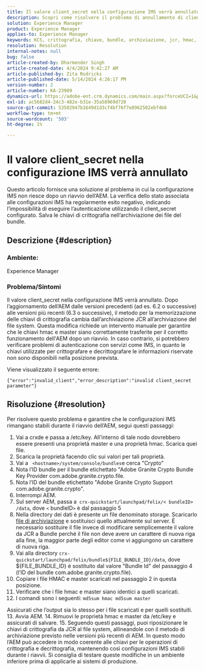 ```yaml
---
title: Il valore client_secret nella configurazione IMS verrà annullato
description: Scopri come risolvere il problema di annullamento di client_secret nella configurazione IMS. Salva le chiavi di crittografia nell’archiviazione dei file del bundle.
solution: Experience Manager
product: Experience Manager
applies-to: Experience Manager
keywords: KCS, crittografia, chiave, bundle, archiviazione, jcr, hmac, master
resolution: Resolution
internal-notes: null
bug: false
article-created-by: Dharmender Singh
article-created-date: 4/4/2024 9:42:27 AM
article-published-by: Zita Rodricks
article-published-date: 5/14/2024 4:26:17 PM
version-number: 2
article-number: KA-23909
dynamics-url: https://adobe-ent.crm.dynamics.com/main.aspx?forceUCI=1&pagetype=entityrecord&etn=knowledgearticle&id=e9786ba5-67f2-ee11-904b-6045bd04ed02
exl-id: ac5682d4-24c3-482e-b31e-35a58969d720
source-git-commit: 53502947b1649d1d3cf4bf76f7e8962502ebf4b6
workflow-type: tm+mt
source-wordcount: '503'
ht-degree: 1%

---
```


# Il valore client_secret nella configurazione IMS verrà annullato


Questo articolo fornisce una soluzione al problema in cui la configurazione IMS non riesce dopo un riavvio dell’AEM. La verifica dello stato associata alle configurazioni IMS ha regolarmente esito negativo, indicando l’impossibilità di eseguire l’autenticazione utilizzando il client_secret configurato. Salva le chiavi di crittografia nell’archiviazione dei file del bundle.

## Descrizione {#description}


### Ambiente:

Experience Manager

### Problema/Sintomi

Il valore client_secret nella configurazione IMS verrà annullato.
Dopo l’aggiornamento dell’AEM dalle versioni precedenti (ad es. 6.2 o successive) alle versioni più recenti (6.3 o successive), il metodo per la memorizzazione delle chiavi di crittografia cambia dall’archiviazione JCR all’archiviazione del file system. Questa modifica richiede un intervento manuale per garantire che le chiavi hmac e master siano correttamente trasferite per il corretto funzionamento dell&#39;AEM dopo un riavvio. In caso contrario, si potrebbero verificare problemi di autenticazione con servizi come IMS, in quanto le chiavi utilizzate per crittografare e decrittografare le informazioni riservate non sono disponibili nella posizione prevista.

Viene visualizzato il seguente errore:


```
{"error":"invalid_client","error_description":"invalid client_secret parameter"}
```



## Risoluzione {#resolution}


Per risolvere questo problema e garantire che le configurazioni IMS rimangano stabili durante il riavvio dell’AEM, segui questi passaggi:

1. Vai a crxde e passa a /etc/key. All’interno di tale nodo dovrebbero essere presenti una proprietà master e una proprietà hmac. Scarica quei file.
2. Scarica la proprietà facendo clic sui valori per tali proprietà.
3. Vai a ` <hostname>/system/console/bundles`e cerca &quot;Crypto&quot;
4. Nota l’ID bundle per il bundle etichettato &quot;Adobe Granite Crypto Bundle Key Provider com.adobe.granite.crypto.file.
5. Nota l’ID del bundle etichettato &quot;Adobe Granite Crypto Support com.adobe.granite.crypto&quot;.
6. Interrompi AEM.
7. Sul server AEM, passa a` crx-quickstart/launchpad/felix/< bundleID> /data`, dove `<`  bundleID`>`  è dal passaggio 5
8. Nella directory dei dati è presente un file denominato storage. Scaricarlo [file di archiviazione](https://raw.githubusercontent.com/cqsupport/fix-instructions/master/move-crypto-keys/storage) e sostituisci quello attualmente sul server. È necessario sostituire il file invece di modificare semplicemente il valore da JCR a Bundle perché il file non deve avere un carattere di nuova riga alla fine, la maggior parte degli editor come vi aggiungono un carattere di nuova riga.
9. Vai alla directory `crx-quickstart/launchpad/felix/bundle${FILE_BUNDLE_ID}/data`, dove ${FILE_BUNDLE_ID} è sostituito dal valore &quot;Bundle Id&quot; del passaggio 4 (l’ID del bundle com.adobe.granite.crypto.file).
10. Copiare i file HMAC e master scaricati nel passaggio 2 in questa posizione.
11. Verificare che i file hmac e master siano identici a quelli scaricati.
12. I comandi sono i seguenti: `md5sum hmac md5sum master` 

   Assicurati che l’output sia lo stesso per i file scaricati e per quelli sostituiti.
13. Avvia AEM.
14. Rimuovi le proprietà hmac e master da /etc/key e assicurati di salvare.
15. Seguendo questi passaggi, puoi riposizionare le chiavi di crittografia da JCR al file system, allineandole con il metodo di archiviazione previsto nelle versioni più recenti di AEM. In questo modo l’AEM può accedere in modo coerente alle chiavi per le operazioni di crittografia e decrittografia, mantenendo così configurazioni IMS stabili durante i riavvii. Si consiglia di testare queste modifiche in un ambiente inferiore prima di applicarle ai sistemi di produzione.
